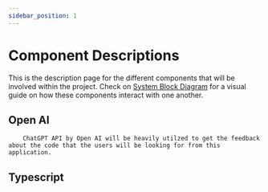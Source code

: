 ```yaml
---
sidebar_position: 1
---
```


# Component Descriptions

This is the description page for the different components that will be involved within the project. Check on [System Block Diagram](https://capstone-projects-2023-fall.github.io/project-code-review-chatbot/docs/requirements/system-block-diagram) for a visual guide on how these components interact with one another. 

## Open AI
        ChatGPT API by Open AI will be heavily utilzed to get the feedback about the code that the users will be looking for from this application.

## Typescript